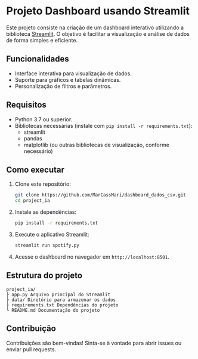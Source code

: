 # Projeto Dashboard usando Streamlit

Este projeto consiste na criação de um dashboard interativo utilizando a biblioteca [Streamlit](https://streamlit.io/). O objetivo é facilitar a visualização e análise de dados de forma simples e eficiente.

## Funcionalidades

- Interface interativa para visualização de dados.
- Suporte para gráficos e tabelas dinâmicas.
- Personalização de filtros e parâmetros.

## Requisitos

- Python 3.7 ou superior.
- Bibliotecas necessárias (instale com `pip install -r requirements.txt`):
    - streamlit
    - pandas
    - matplotlib (ou outras bibliotecas de visualização, conforme necessário)

## Como executar

1. Clone este repositório:
     ```bash
     git clone https://github.com/MarCassMari/dashboard_dados_csv.git
     cd project_ia
     ```

2. Instale as dependências:
     ```bash
     pip install -r requirements.txt
     ```

3. Execute o aplicativo Streamlit:
     ```bash
     streamlit run spotify.py
     ```

4. Acesse o dashboard no navegador em `http://localhost:8501`.

## Estrutura do projeto

```
project_ia/
├ app.py Arquivo principal do Streamlit
├ data/ Diretório para armazenar os dados
├ requirements.txt Dependências do projeto
└ README.md Documentação do projeto
```

## Contribuição

Contribuições são bem-vindas! Sinta-se à vontade para abrir issues ou enviar pull requests.
